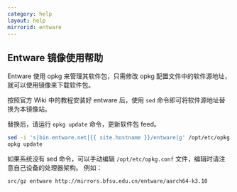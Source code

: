 ```yaml
---
category: help
layout: help
mirrorid: entware
---
```


## Entware 镜像使用帮助

Entware 使用 opkg 来管理其软件包，只需修改 opkg 配置文件中的软件源地址，就可以使用镜像来下载软件包。

按照官方 Wiki 中的教程安装好 entware 后，使用 `sed` 命令即可将软件源地址替换为本镜像站。

替换后，请运行 `opkg update` 命令，更新软件包 feed。

```bash
sed -i 's|bin.entware.net|{{ site.hostname }}/entware|g' /opt/etc/opkg.conf
opkg update
```

如果系统没有 sed 命令，可以手动编辑 `/opt/etc/opkg.conf` 文件，编辑时请注意自己设备的处理器架构。
例如：

```
src/gz entware http://mirrors.bfsu.edu.cn/entware/aarch64-k3.10
```
